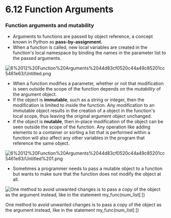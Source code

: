 # 6.12 Function Arguments

### Function arguments and mutability

- Arguments to functions are passed by object reference, a concept known in Python as **pass-by-assignment.**
- When a function is called, new local variables are created in the function's local namespace by binding the names in the parameter list to the passed arguments.

![6%2012%20Function%20Arguments%2044d83cf0520c44a49c85201cc5461e63/Untitled.png](6%2012%20Function%20Arguments%2044d83cf0520c44a49c85201cc5461e63/Untitled.png)

- When a function modifies a parameter, whether or not that modification is seen outside the scope of the function depends on the *mutability* of the argument object.
- If the object is **immutable**, such as a string or integer, then the modification is limited to inside the function. Any modification to an immutable object results in the creation of a object in the function's local scope, thus leaving the original argument object unchanged.
- If the object is **mutable**, then in-place modification of the object can be seen outside the scope of the function. Any operation like adding elements to a container or sorting a list that is performed within a function will also affect any other variables in the program that reference the same object.

![6%2012%20Function%20Arguments%2044d83cf0520c44a49c85201cc5461e63/Untitled%201.png](6%2012%20Function%20Arguments%2044d83cf0520c44a49c85201cc5461e63/Untitled%201.png)

- Sometimes a programmer needs to pass a mutable object to a function but wants to make sure that the function does not modify the object at all.

![One method to avoid unwanted changes is to pass a copy of the object as the argument instead, like in the statement my_func(num_list[:])](6%2012%20Function%20Arguments%2044d83cf0520c44a49c85201cc5461e63/Untitled%202.png)

One method to avoid unwanted changes is to pass a copy of the object as the argument instead, like in the statement my_func(num_list[:])